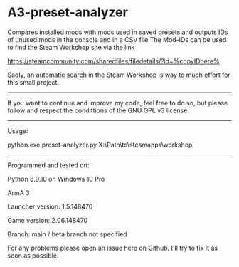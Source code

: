 # A3-preset-analyzer
Compares installed mods with mods used in saved presets and outputs IDs of unused mods in the console and in a CSV file
The Mod-IDs can be used to find the Steam Workshop site via the link 

https://steamcommunity.com/sharedfiles/filedetails/?id=%copyIDhere%

Sadly, an automatic search in the Steam Workshop is way to much effort for this small project. 

------------------------------------------------------------------------------------------------

If you want to continue and improve my code, feel free to do so, but please follow and respect the condittions of the GNU GPL v3 license.

------------------------------------------------------------------------------------------------

Usage: 

python.exe preset-analyzer.py X:\Path\to\steamapps\workshop

------------------------------------------------------------------------------------------------

Programmed and tested on: 

Python 3.9.10 on Windows 10 Pro

ArmA 3

Launcher version: 1.5.148470

Game version: 2.06.148470

Branch: main / beta branch not specified

For any problems please open an issue here on Github. I'll try to fix it as soon as possible.
